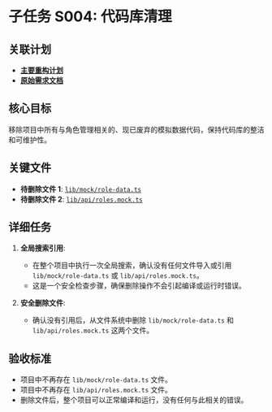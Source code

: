 # 子任务 S004: 代码库清理

## 关联计划

*   [**主要重构计划**](../../../plans/ROO#TASK_20250613091340_e8a1c4_plan_overview.md)
*   [**原始需求文档**](../../../role-refactor-plan.md)

## 核心目标

移除项目中所有与角色管理相关的、现已废弃的模拟数据代码，保持代码库的整洁和可维护性。

## 关键文件

*   **待删除文件 1**: [`lib/mock/role-data.ts`](../../../lib/mock/role-data.ts)
*   **待删除文件 2**: [`lib/api/roles.mock.ts`](../../../lib/api/roles.mock.ts)

## 详细任务

1.  **全局搜索引用**:
    *   在整个项目中执行一次全局搜索，确认没有任何文件导入或引用 `lib/mock/role-data.ts` 或 `lib/api/roles.mock.ts`。
    *   这是一个安全检查步骤，确保删除操作不会引起编译或运行时错误。

2.  **安全删除文件**:
    *   确认没有引用后，从文件系统中删除 `lib/mock/role-data.ts` 和 `lib/api/roles.mock.ts` 这两个文件。

## 验收标准

*   项目中不再存在 `lib/mock/role-data.ts` 文件。
*   项目中不再存在 `lib/api/roles.mock.ts` 文件。
*   删除文件后，整个项目可以正常编译和运行，没有任何与此相关的错误。